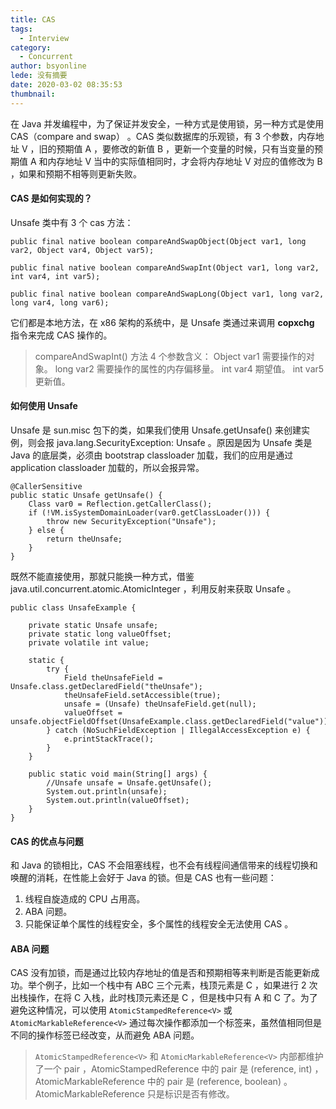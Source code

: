 ```yaml
---
title: CAS
tags:
  - Interview
category:
  - Concurrent
author: bsyonline
lede: 没有摘要
date: 2020-03-02 08:35:53
thumbnail:
---
```


在 Java 并发编程中，为了保证并发安全，一种方式是使用锁，另一种方式是使用 CAS（compare and swap） 。CAS 类似数据库的乐观锁，有 3 个参数，内存地址 V ，旧的预期值 A ，要修改的新值 B ，更新一个变量的时候，只有当变量的预期值 A 和内存地址 V 当中的实际值相同时，才会将内存地址 V 对应的值修改为 B ，如果和预期不相等则更新失败。
#### CAS 是如何实现的？
Unsafe 类中有 3 个 cas 方法：
```
public final native boolean compareAndSwapObject(Object var1, long var2, Object var4, Object var5);

public final native boolean compareAndSwapInt(Object var1, long var2, int var4, int var5);

public final native boolean compareAndSwapLong(Object var1, long var2, long var4, long var6);
```
它们都是本地方法，在 x86 架构的系统中，是 Unsafe 类通过来调用 **copxchg** 指令来完成 CAS 操作的。

>compareAndSwapInt() 方法 4 个参数含义：
Object var1 需要操作的对象。
long var2	需要操作的属性的内存偏移量。
int var4	期望值。
int var5	更新值。

#### 如何使用 Unsafe
Unsafe 是 sun.misc 包下的类，如果我们使用 Unsafe.getUnsafe() 来创建实例，则会报 java.lang.SecurityException: Unsafe 。原因是因为 Unsafe 类是 Java 的底层类，必须由 bootstrap classloader 加载，我们的应用是通过 application classloader 加载的，所以会报异常。
```
@CallerSensitive
public static Unsafe getUnsafe() {
	Class var0 = Reflection.getCallerClass();
	if (!VM.isSystemDomainLoader(var0.getClassLoader())) {
		throw new SecurityException("Unsafe");
	} else {
		return theUnsafe;
	}
}
```
既然不能直接使用，那就只能换一种方式，借鉴 java.util.concurrent.atomic.AtomicInteger ，利用反射来获取 Unsafe 。
```
public class UnsafeExample {

    private static Unsafe unsafe;
    private static long valueOffset;
    private volatile int value;

    static {
        try {
            Field theUnsafeField = Unsafe.class.getDeclaredField("theUnsafe");
            theUnsafeField.setAccessible(true);
            unsafe = (Unsafe) theUnsafeField.get(null);
            valueOffset = unsafe.objectFieldOffset(UnsafeExample.class.getDeclaredField("value"));
        } catch (NoSuchFieldException | IllegalAccessException e) {
            e.printStackTrace();
        }
    }

    public static void main(String[] args) {
        //Unsafe unsafe = Unsafe.getUnsafe();
        System.out.println(unsafe);
        System.out.println(valueOffset);
    }
}
```
#### CAS 的优点与问题
和 Java 的锁相比，CAS 不会阻塞线程，也不会有线程间通信带来的线程切换和唤醒的消耗，在性能上会好于 Java 的锁。但是 CAS 也有一些问题：
1. 线程自旋造成的 CPU 占用高。
2. ABA 问题。
3. 只能保证单个属性的线程安全，多个属性的线程安全无法使用 CAS 。

#### ABA 问题
CAS 没有加锁，而是通过比较内存地址的值是否和预期相等来判断是否能更新成功。举个例子，比如一个栈中有 ABC 三个元素，栈顶元素是 C ，如果进行 2 次出栈操作，在将 C 入栈，此时栈顶元素还是 C ，但是栈中只有 A 和 C 了。为了避免这种情况，可以使用 ```AtomicStampedReference<V>``` 或 ```AtomicMarkableReference<V>``` 通过每次操作都添加一个标签来，虽然值相同但是不同的操作标签已经改变，从而避免 ABA 问题。
>```AtomicStampedReference<V>``` 和 ```AtomicMarkableReference<V>``` 内部都维护了一个 pair ，AtomicStampedReference 中的 pair 是 (reference, int) ，AtomicMarkableReference 中的 pair 是 (reference, boolean) 。AtomicMarkableReference 只是标识是否有修改。